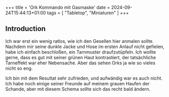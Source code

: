 +++
title = 'Ork Kommando mit Gasmaske'
date = 2024-09-24T15:44:13+01:00
tags = [ "Tabletop", "Miniaturen" ] 
+++
## Introduction
Ich war erst ein wenig ratlos, wie ich den Gesellen hier anmalen sollte. Nachdem mir seine dunkle Jacke und Hose im ersten Anlauf
nicht gefielen, habe ich einfach beschloßen, ein Tarnmuster draufzutüpfeln. Ich wollte gerne, dass es gut mit seiner grünen Haut
kontrastiert, der tatsächliche Tarneffekt war eher Nebensache. Aber das sehen Orks ja wie so vieles nicht so eng. 

Ich bin mit dem Resultat sehr zufrieden, und aufwändig war es auch nicht. Ich habe noch einige seiner Freunde auf meinem grauen Haufen 
der Schande, aber mit diesem Schema sollte sich das recht bald ändern.